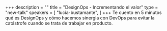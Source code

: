 +++
description = ""
title = "DesignOps - Incrementando el valor"
type = "new-talk"
speakers = [
        "lucia-bustamante",
]
+++
Te cuento en 5 minutos qué es DesignOps y cómo hacemos sinergia con DevOps para evitar la catástrofe cuando se trata de trabajar en producto.